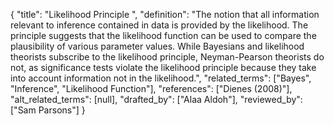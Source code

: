{
    "title": "Likelihood Principle ",
    "definition": "The notion that all information relevant to inference contained in data is provided by the likelihood. The principle suggests that the likelihood function can be used to compare the plausibility of various parameter values. While Bayesians and likelihood theorists subscribe to the likelihood principle, Neyman-Pearson theorists do not, as significance tests violate the likelihood principle because they take into account information not in the likelihood.",
    "related_terms": ["Bayes", "Inference", "Likelihood Function"],
    "references": ["Dienes (2008)"],
    "alt_related_terms": [null],
    "drafted_by": ["Alaa Aldoh"],
    "reviewed_by": ["Sam Parsons"]
  }
